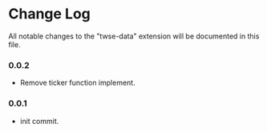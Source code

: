 # Change Log

All notable changes to the "twse-data" extension will be documented in this file.

### 0.0.2

- Remove ticker function implement.

### 0.0.1

- init commit.

